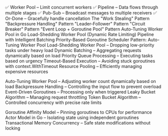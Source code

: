 ✅ Worker Pool – Limit concurrent workers
✅ Pipeline – Data flows through multiple stages
✅ Pub-Sub – Broadcast messages to multiple receivers
✅ Or-Done – Gracefully handle cancellation
The "Work Stealing" Pattern
"Backpressure Handling" Pattern
"Leader-Follower" Pattern
"Circuit Breaker" Pattern
"Event Loop + Goroutine Pool" Pattern
Auto-Tuning Worker Pool in Go
Load-Shedding Worker Pool (Dynamic Rate Limiting)
Pipeline with Intelligent Batching
Priority-Based Goroutine Scheduler
Pattern: Auto-Tuning Worker Pool
Load-Shedding Worker Pool – Dropping low-priority tasks under heavy load
Dynamic Batching – Aggregating requests dynamically based on load
Priority Queue Processing – Executing tasks based on urgency
Timeout-Based Execution – Avoiding stuck goroutines with context.WithTimeout
Resource Pooling – Efficiently managing expensive resources

Auto-Tuning Worker Pool – Adjusting worker count dynamically based on load
Backpressure Handling – Controlling the input flow to prevent overload
Event-Driven Goroutines – Processing only when triggered
Leaky Bucket Algorithm – Managing request throttling
Token Bucket Algorithm – Controlled concurrency with precise rate limits

Goroutine Affinity Model – Pinning goroutines to CPUs for performance
Actor Model in Go – Isolating state using independent goroutines
Transactional Memory Concurrency – Safe state modifications without locking


